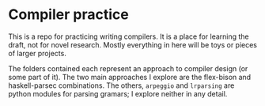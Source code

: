# Compiler practice

This is a repo for practicing writing compilers. It is a place for learning the
draft, not for novel research. Mostly everything in here will be toys or pieces
of larger projects.

The folders contained each represent an approach to compiler design (or some
part of it). The two main approaches I explore are the flex-bison and
haskell-parsec combinations. The others, `arpeggio` and `lrparsing` are python
modules for parsing gramars; I explore neither in any detail.
